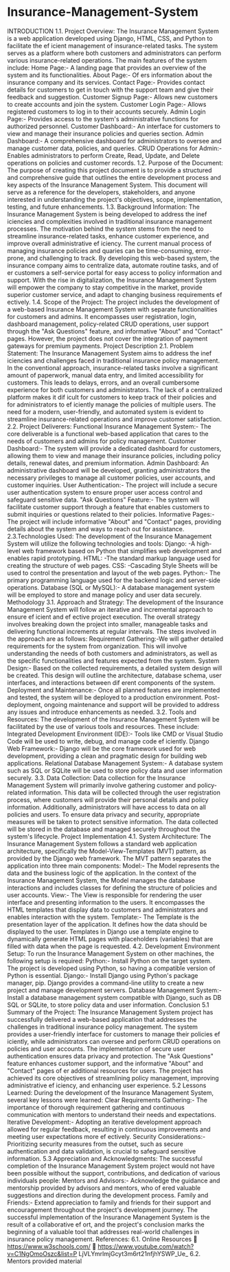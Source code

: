 # Insurance-Management-System
INTRODUCTION
1.1. Project Overview:
The Insurance Management System is a web application developed using
Django, HTML, CSS, and Python to facilitate the ef icient management of
insurance-related tasks. The system serves as a platform where both
customers and administrators can perform various insurance-related
operations. The main features of the system include:
Home Page:- A landing page that provides an overview of the system and
its functionalities. About Page:- Of ers information about the insurance company and its
services. Contact Page:- Provides contact details for customers to get in touch with
the support team and give their feedback and suggestion. Customer Signup Page:- Allows new customers to create accounts and
join the system. Customer Login Page:- Allows registered customers to log in to their
accounts securely. Admin Login Page:- Provides access to the system's administrative
functions for authorized personnel. Customer Dashboard:- An interface for customers to view and manage
their insurance policies and queries section. Admin Dashboard:- A comprehensive dashboard for administrators to
oversee and manage customer data, policies, and queries. CRUD Operations for Admin:- Enables administrators to perform Create, Read, Update, and Delete operations on policies and
customer records.
1.2. Purpose of the Document:
The purpose of creating this project document is to provide a structured
and comprehensive guide that outlines the entire development process
and key aspects of the Insurance Management System. This document will
serve as a reference for the developers, stakeholders, and anyone
interested in understanding the project's objectives, scope, implementation, testing, and future enhancements. 1.3. Background Information:
The Insurance Management System is being developed to address the
inef iciencies and complexities involved in traditional insurance
management processes. The motivation behind the system stems from the
need to streamline insurance-related tasks, enhance customer experience, and improve overall administrative ef iciency. The current manual process of managing insurance policies and quaries
can be time-consuming, error-prone, and challenging to track. By
developing this web-based system, the insurance company aims to
centralize data, automate routine tasks, and of er customers a self-service
portal for easy access to policy information and support. With the rise in digitalization, the Insurance Management System will
empower the company to stay competitive in the market, provide superior
customer service, and adapt to changing business requirements
ef ectively. 1.4. Scope of the Project:
The project includes the development of a web-based Insurance
Management System with separate functionalities for customers and
admins. It encompasses user registration, login, dashboard management, policy-related CRUD operations, user support through the "Ask
Questions" feature, and informative "About" and "Contact" pages. However, the project does not cover the integration of payment gateways
for premium payments.
Project Description
2.1. Problem Statement:
The Insurance Management System aims to address the inef iciencies and
challenges faced in traditional insurance policy management. In the
conventional approach, insurance-related tasks involve a significant
amount of paperwork, manual data entry, and limited accessibility for
customers. This leads to delays, errors, and an overall cumbersome
experience for both customers and administrators. The lack of a
centralized platform makes it dif icult for customers to keep track of their
policies and for administrators to ef iciently manage the policies of
multiple users. The need for a modern, user-friendly, and automated
system is evident to streamline insurance-related operations and improve
customer satisfaction. 2.2. Project Deliverers:
Functional Insurance Management System:- The core deliverable is a
functional web-based application that cares to the needs of customers
and admins for policy management. Customer Dashboard:- The system will provide a dedicated dashboard
for customers, allowing them to view and manage their insurance policies, including policy details, renewal dates, and premium information. Admin Dashboard: An administrative dashboard will be developed, granting administrators the necessary privileges to manage all customer
policies, user accounts, and customer inquiries.
User Authentication:- The project will include a secure user
authentication system to ensure proper user access control and safeguard
sensitive data. "Ask Questions" Feature:- The system will facilitate customer support
through a feature that enables customers to submit inquiries or questions
related to their policies. Informative Pages:- The project will include informative "About" and
"Contact" pages, providing details about the system and ways to reach
out for assistance. 2.3.Technologies Used:
The development of the Insurance Management System will utilize the
following technologies and tools:
Django: -A high-level web framework based on Python that simplifies
web development and enables rapid prototyping. HTML: -The standard markup language used for creating the structure
of web pages. CSS: -Cascading Style Sheets will be used to control the presentation
and layout of the web pages. Python:- The primary programming language used for the backend logic
and server-side operations. Database (SQL or MySQL):- A database management system will be
employed to store and manage policy and user data securely.
Methodology
3.1. Approach and Strategy:
The development of the Insurance Management System will follow an
iterative and incremental approach to ensure ef icient and ef ective
project execution. The overall strategy involves breaking down the
project into smaller, manageable tasks and delivering functional
increments at regular intervals. The steps involved in the approach are as
follows:
Requirement Gathering:-We will gather detailed requirements for the
system from organization. This will involve understanding the needs of
both customers and administrators, as well as the specific functionalities
and features expected from the system. System Design:- Based on the collected requirements, a detailed system
design will be created. This design will outline the architecture, database
schema, user interfaces, and interactions between dif erent components of
the system. Deployment and Maintenance:- Once all planned features are
implemented and tested, the system will be deployed to a production
environment. Post-deployment, ongoing maintenance and support will be
provided to address any issues and introduce enhancements as needed. 3.2. Tools and Resources:
The development of the Insurance Management System will be facilitated
by the use of various tools and resources. These include:
Integrated Development Environment (IDE):- Tools like CMD or
Visual Studio Code will be used to write, debug, and manage code
ef iciently.
Django Web Framework:- Django will be the core framework used for
web development, providing a clean and pragmatic design for building
web applications. Relational Database Management System:- A database system such as
SQL or SQLite will be used to store policy data and user information
securely. 3.3. Data Collection:
Data collection for the Insurance Management System will primarily
involve gathering customer and policy-related information. This data will
be collected through the user registration process, where customers will
provide their personal details and policy information. Additionally, administrators will have access to data on all policies and users. To ensure data privacy and security, appropriate measures will be taken
to protect sensitive information. The data collected will be stored in the
database and managed securely throughout the system's lifecycle.
Project Implementation
4.1. System Architecture:
The Insurance Management System follows a standard web application
architecture, specifically the Model-View-Templates (MVT) pattern, as
provided by the Django web framework. The MVT pattern separates the
application into three main components:
Model:- The Model represents the data and the business logic of the
application. In the context of the Insurance Management System, the
Model manages the database interactions and includes classes for
defining the structure of policies and user accounts. View:- The View is responsible for rendering the user interface and
presenting information to the users. It encompasses the HTML templates
that display data to customers and administrators and enables interaction
with the system. Template:- The Template is the presentation layer of the application. It
defines how the data should be displayed to the user. Templates in
Django use a template engine to dynamically generate HTML pages with
placeholders (variables) that are filled with data when the page is
requested. 4.2. Development Environment Setup:
To run the Insurance Management System on other machines, the
following setup is required:
Python:- Install Python on the target system. The project is developed
using Python, so having a compatible version of Python is essential.
Django:- Install Django using Python's package manager, pip. Django
provides a command-line utility to create a new project and manage
development servers. Database Management System:- Install a database management system
compatible with Django, such as DB SQL or SQLite, to store policy data
and user information.
Conclusion
5.1 Summary of the Project:
The Insurance Management System project has successfully delivered a
web-based application that addresses the challenges in traditional
insurance policy management. The system provides a user-friendly
interface for customers to manage their policies ef iciently, while
administrators can oversee and perform CRUD operations on policies
and user accounts. The implementation of secure user authentication
ensures data privacy and protection. The "Ask Questions" feature
enhances customer support, and the informative "About" and "Contact" pages of er additional resources for users. The project has achieved its
core objectives of streamlining policy management, improving
administrative ef iciency, and enhancing user experience. 5.2 Lessons Learned:
During the development of the Insurance Management System, several
key lessons were learned:
Clear Requirements Gathering:- The importance of thorough
requirement gathering and continuous communication with mentors to
understand their needs and expectations. Iterative Development:- Adopting an iterative development approach
allowed for regular feedback, resulting in continuous improvements and
meeting user expectations more ef ectively. Security Considerations:- Prioritizing security measures from the outset, such as secure authentication and data validation, is crucial to safeguard
sensitive information.
5.3 Appreciation and Acknowledgments:
The successful completion of the Insurance Management System project
would not have been possible without the support, contributions, and
dedication of various individuals people:
Mentors and Advisors:- Acknowledge the guidance and mentorship
provided by advisors and mentors, who of ered valuable suggestions and
direction during the development process. Family and Friends:- Extend appreciation to family and friends for their
support and encouragement throughout the project's development
journey. The successful implementation of the Insurance Management System is
the result of a collaborative ef ort, and the project's conclusion marks the
beginning of a valuable tool that addresses real-world challenges in
insurance policy management.
References:
6.1. Online Resources
 https://www.w3schools.com/
 https://www.youtube.com/watch?v=C1NgOmoOszc&list=P
LjVLYmrlmjGcyt3m6rt21nfjhYSWP_Ue_
6.2. Mentors provided material
